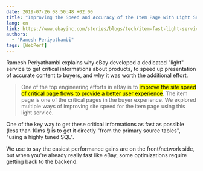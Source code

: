 ```yaml
---
date: 2019-07-26 08:50:48 +02:00
title: "Improving the Speed and Accuracy of the Item Page with Light Service"
lang: en
link: https://www.ebayinc.com/stories/blogs/tech/item-fast-light-service/
authors:
  - "Ramesh Periyathambi"
tags: [WebPerf]
---
```


Ramesh Periyathambi explains why eBay developed a dedicated "light" service to get critical informations about products, to speed up presentation of accurate content to buyers, and why it was worth the additional effort.

> One of the top engineering efforts in eBay is to <mark>improve the site speed of critical page flows to provide a better user experience</mark>. The item page is one of the critical pages in the buyer experience. We explored multiple ways of improving site speed for the item page using this light service.

One of the key way to get these critical informations as fast as possible (less than 10ms !) is to get it directly "from the primary source tables", "using a highly tuned SQL".

We use to say the easiest performance gains are on the front/network side, but when you're already really fast like eBay, some optimizations require getting back to the backend.
